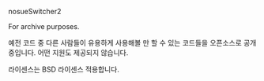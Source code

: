 nosueSwitcher2

For archive purposes.

예전 코드 중 다른 사람들이 유용하게 사용해볼 만 할 수 있는 코드들을 오픈소스로 공개중입니다.
어떤 지원도 제공되지 않습니다.

라이센스는 BSD 라이센스 적용합니다.
